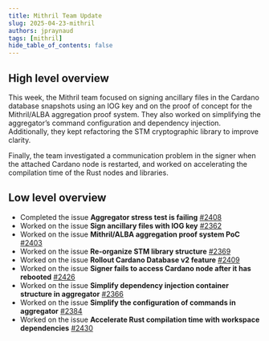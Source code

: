 ```yaml
---
title: Mithril Team Update
slug: 2025-04-23-mithril
authors: jpraynaud
tags: [mithril]
hide_table_of_contents: false
---
```


## High level overview

This week, the Mithril team focused on signing ancillary files in the Cardano database snapshots using an IOG key and on the proof of concept for the Mithril/ALBA aggregation proof system. They also worked on simplifying the aggregator’s command configuration and dependency injection. Additionally, they kept refactoring the STM cryptographic library to improve clarity.

Finally, the team investigated a communication problem in the signer when the attached Cardano node is restarted, and worked on accelerating the compilation time of the Rust nodes and libraries.

## Low level overview

- Completed the issue **Aggregator stress test is failing** [#2408](https://github.com/input-output-hk/mithril/issues/2408)
- Worked on the issue **Sign ancillary files with IOG key** [#2362](https://github.com/input-output-hk/mithril/issues/2362)
- Worked on the issue **Mithril/ALBA aggregation proof system PoC** [#2403](https://github.com/input-output-hk/mithril/issues/2403)
- Worked on the issue **Re-organize STM library structure** [#2369](https://github.com/input-output-hk/mithril/issues/2369)
- Worked on the issue **Rollout Cardano Database v2 feature** [#2409](https://github.com/input-output-hk/mithril/issues/2409)
- Worked on the issue **Signer fails to access Cardano node after it has rebooted** [#2426](https://github.com/input-output-hk/mithril/issues/2426)
- Worked on the issue **Simplify dependency injection container structure in aggregator** [#2366](https://github.com/input-output-hk/mithril/issues/2366)
- Worked on the issue **Simplify the configuration of commands in aggregator** [#2384](https://github.com/input-output-hk/mithril/issues/2384)
- Worked on the issue **Accelerate Rust compilation time with workspace dependencies** [#2430](https://github.com/input-output-hk/mithril/issues/2430)
